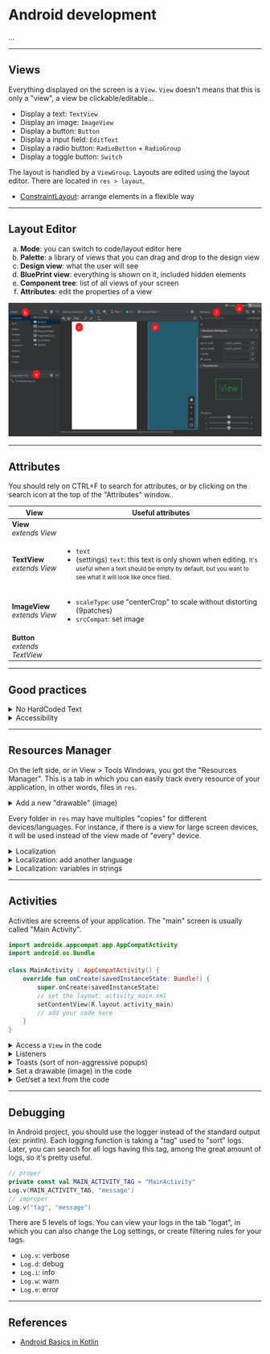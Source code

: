# Android development

...

<hr class="sl">

## Views

<div class="row row-cols-md-2 mx-0"><div>

Everything displayed on the screen is a `View`. `View` doesn't means that this is only a "view", a view be clickable/editable...

* Display a text: `TextView`
* Display an image: `ImageView`
* Display a button: `Button`
* Display a input field: `EditText`
* Display a radio button: `RadioButton` + `RadioGroup`
* Display a toggle button: `Switch`
</div><div>

The layout is handled by a `ViewGroup`. Layouts are edited using the layout editor. There are located in `res > layout`.

* [ConstraintLayout](layouts/ConstraintLayout.md): arrange elements in a flexible way

</div></div>

<hr class="sr">

## Layout Editor

<div class="row row-cols-md-2 mx-0"><div class="align-self-center">

<ol style="list-style-type: lower-alpha">
<li><b>Mode</b>: you can switch to code/layout editor here</li>
<li><b>Palette</b>: a library of views that you can drag and drop to the design view</li>
<li><b>Design view</b>: what the user will see</li>
<li><b>BluePrint view</b>: everything is shown on it, included hidden elements</li>
<li><b>Component tree</b>: list of all views of your screen</li>
<li><b>Attributes</b>: edit the properties of a view</li>

</ol>
</div><div>

![Layout Editor](_images/layout_editor.png)
</div></div>

<hr class="sl">

## Attributes

You should rely on CTRL+F to search for attributes, or by clicking on the search icon at the top of the "Attributes" window.

<table class="table table-bordered table-striped border-dark">
<thead>
<tr><th>View</th><th>Useful attributes</th></tr>
</thead>
<tbody>

<tr><td><b>View</b><br><i>extends View</i></td><td>

</td></tr>

<tr><td><b>TextView</b><br><i>extends View</i></td><td>

* `text`
*  (settings) `text`: this text is only shown when editing. <small>It's useful when a text should be empty by default, but you want to see what it will look like once filed.</small>
</td></tr>

<tr><td><b>ImageView</b><br><i>extends View</i></td><td>

* `scaleType`: use "centerCrop" to scale without distorting (9patches)
* `srcCompat`: set image
</td></tr>

<tr><td><b>Button</b><br><i>extends TextView</i></td><td>

</td></tr>
</tbody></table>

<hr class="sr">

## Good practices

<div class="row row-cols-md-2 mt-4"><div>

<details class="details-e">
<summary>No HardCoded Text</summary>

If you create a TextField, or something having some text shown to the user, then it's a good practice to put the text inside a file "strings.txt". You can click on the "warning", then expand "Hardcoded text", and click on fix.
</details>
</div><div>

<details class="details-e">
<summary>Accessibility</summary>

You have some attributes to increase accessibility

* `contentDescription`: what's the purpose of this element
* `importantForAccessibility`: if this element is just decorative, you can set it to no
</details>
</div></div>

<hr class="sl">

## Resources Manager

<div class="row row-cols-md-2 mx-0"><div>

On the left side, or in View > Tools Windows, you got the "Resources Manager". This is a tab in which you can easily track every resource of your application, in other words, files in `res`.

<details class="details-e">
<summary>Add a new "drawable" (image)</summary>

* Go to Drawables
* Click on "+"
* Import drawables
* The new file should be in the list
* You can drag, and drop it in the design view (or select it when creating a new imageview)
</details>
</div><div>

Every folder in `res` may have multiples "copies" for different devices/languages. For instance, if there is a view for large screen devices, it will be used instead of the view made of "every" device.

<details class="details-e">
<summary>Localization</summary>

Locales are made of a

* a key
* a translation

```xml
<string name="some_key">Hello World!</string>
```

Every "strings.xml" shares the sames keys, but different translations. In the code, or in the view, you will only use the "key", and the appropriate value will be shown according to the user language.
</details>

<details class="details-e">
<summary>Localization: add another language</summary>

* Create a new "Android resources directory"
* Click on "Locale" then ">>"
* Select a locale, and optionally a region
* Switch to project view
* Copy, and paste "strings.xml" inside the new folder
* Switch back to android view
* Go in "String" inside the Resources manager
* Click on Open Translations Editor

You can edit locales here!
</details>

<details class="details-e">
<summary>Localization: variables in strings</summary>

If your string has variables, more commonly refered as **parameters**, you can use `%index$` in your text

```xml
<string name="some_key">Hello %1$</string>
```

And, later in the code

```kotlin
getResources().getString(R.string.myStringID, value_for_index1, ...)
```
</details>
</div></div>

<hr class="sr">

## Activities

<div class="row row-cols-md-2 mx-0"><div>

Activities are screens of your application. The "main" screen is usually called "Main Activity".

```kotlin
import androidx.appcompat.app.AppCompatActivity
import android.os.Bundle

class MainActivity : AppCompatActivity() {
    override fun onCreate(savedInstanceState: Bundle?) {
        super.onCreate(savedInstanceState)
        // set the layout: activity_main.xml
        setContentView(R.layout.activity_main)
        // add your code here
    }
}
```
</div><div>

<details class="details-e">
<summary>Access a <code>View</code> in the code</summary>

There is a class `R` representing the resources' folder. You can use `R.id.some_name_here` to the id of a view. `some_name_here` is the name of a view in the component tree.

You can then use `findViewById(R.id.some_name_here)` to get your view.

```kotlin
val myButton: Button = findViewById(R.id.myButton)
```
</details>

<details class="details-e">
<summary>Listeners</summary>

As in Java, you have listeners which are called when an event is triggered (ex: `click on a button`).

Example for "OnClickListener", a listener added on a button, that is called when a user click the button.

```kotlin
val myButton: Button = findViewById(R.id.myButton)
myButton.setOnClickListener {
    println("Clicked on myButton")
}
```
</details>

<details class="details-e">
<summary>Toasts (sort of non-aggressive popups)</summary>

A toast is something like this, usually at the bottom of the screen:

![Android Toast](_images/toast.png)

And, the code is as simple as that

```kotlin
// create
// LENGTH_SHORT (=short duration) LENGTH_LONG (=long duration)
val toast = Toast.makeText(this, "Some message", Toast.LENGTH_SHORT)
// show
toast.show()
```
</details>

<details class="details-e">
<summary>Set a drawable (image) in the code</summary>

You have `anImageView.setImageResource(int)` which is taking the ID of the new image (drawable). You can use `R.drawable.your_drawable` to get the ID of `your_drawable`. See Resources Manager if you need to important a drawable.

Don't forget to update `contentDescription`, or any accessibility-related attributes, if needed.
</details>

<details class="details-e">
<summary>Get/set a text from the code</summary>

You can get a text from the code using

```kotlin
var myString = getResources().getString(R.string.myStringID)
// for strings with parameters
var myString = getResources().getString(R.string.myStringID, param1, param2)
```

For some functions such as `#setText`, you can pass the ID

```kotlin
aTextView.text = myString
aTextView.setText(R.string.myStringID)
```
</details>
</div></div>

<hr class="sl">

## Debugging

<div class="row row-cols-md-2 mt-4"><div>

In Android project, you should use the logger instead of the standard output (ex: println). Each logging function is taking a "tag" used to "sort" logs. Later, you can search for all logs having this tag, among the great amount of logs, so it's pretty useful.

```kotlin
// proper
private const val MAIN_ACTIVITY_TAG = "MainActivity"
Log.v(MAIN_ACTIVITY_TAG, "message")
// improper
Log.v("tag", "message")
```
</div><div>

There are 5 levels of logs. You can view your logs in the tab "logat", in which you can also change the Log settings, or create filtering rules for your tags.

* `Log.v`: verbose
* `Log.d`: debug
* `Log.i`: info
* `Log.w`: warn
* `Log.e`: error
</div></div>

<hr class="sr">

## References

* [Android Basics in Kotlin](https://developer.android.com/courses/android-basics-kotlin/course)